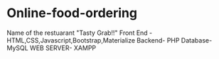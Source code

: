 # Online-food-ordering
Name of the restuarant "Tasty Grab!!"
Front End - HTML,CSS,Javascript,Bootstrap,Materialize 
Backend- PHP
Database- MySQL
WEB SERVER- XAMPP
